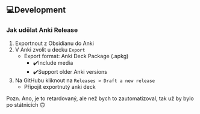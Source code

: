 ## 💻Development
### Jak udělat Anki Release
1. Exportnout z Obsidianu do Anki
2. V Anki zvolit u decku `Export`
	- Export format: Anki Deck Package (.apkg)
		- ✔️Include media
		- ✔️Support older Anki versions
2. Na GitHubu kliknout na `Releases > Draft a new release`
	- Připojit exportnutý anki deck

Pozn. Ano, je to retardovaný, ale než bych to zautomatizoval, tak už by bylo po státnicích 🙃